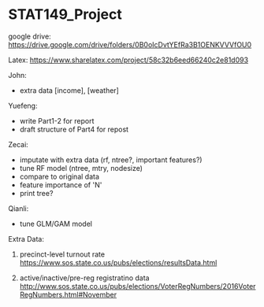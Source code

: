 # STAT149_Project

google drive: https://drive.google.com/drive/folders/0B0oIcDvtYEfRa3B1OENKVVVfOU0

Latex: https://www.sharelatex.com/project/58c32b6eed66240c2e81d093


John: 
- extra data [income], [weather]

Yuefeng:
- write Part1-2 for report
- draft structure of Part4 for repost

Zecai:
- imputate with extra data (rf, ntree?, important features?)
- tune RF model (ntree, mtry, nodesize)
- compare to original data
- feature importance of 'N'
- print tree?

Qianli:
- tune GLM/GAM model


Extra Data:
1. precinct-level turnout rate
https://www.sos.state.co.us/pubs/elections/resultsData.html

2. active/inactive/pre-reg registratino data
http://www.sos.state.co.us/pubs/elections/VoterRegNumbers/2016VoterRegNumbers.html#November

